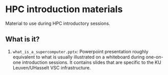 # HPC introduction materials

Material to use during HPC introductory sessions.


## What is it?

1. `what_is_a_supercomputer.pptx`: Powerpoint presentation roughly equivalent
   to what is usually illustrated on a whiteboard during one-on-one introduction
   sessions.  It contains slides that are specific to the KU Leuven/UHasselt VSC
   infrastructure.
